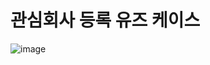 # 관심회사 등록 유즈 케이스
![image](https://github.com/Software-Engineering-0795-team1/Back-end/assets/129194613/a3ed14f8-c171-4086-a5e8-f3a0c75e73a8)
